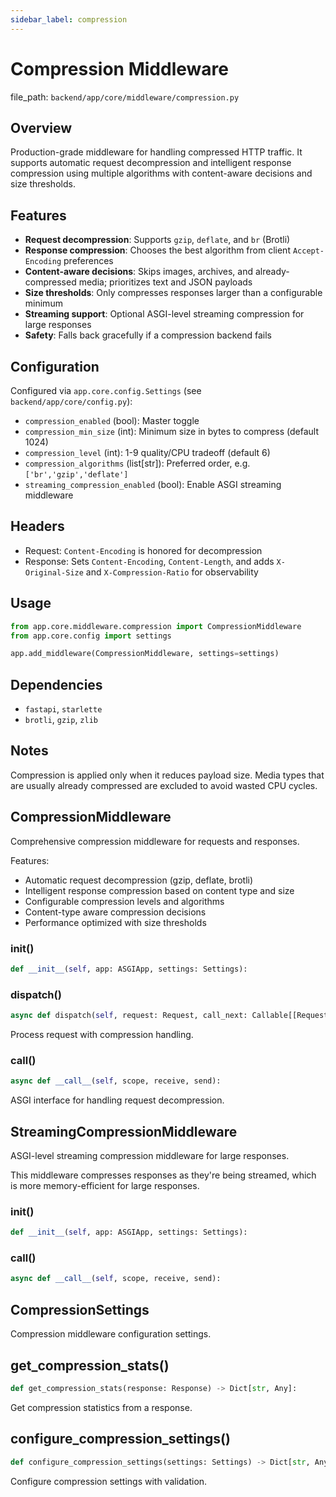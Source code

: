 ```yaml
---
sidebar_label: compression
---
```


# Compression Middleware

  file_path: `backend/app/core/middleware/compression.py`

## Overview

Production-grade middleware for handling compressed HTTP traffic. It supports
automatic request decompression and intelligent response compression using
multiple algorithms with content-aware decisions and size thresholds.

## Features

- **Request decompression**: Supports `gzip`, `deflate`, and `br` (Brotli)
- **Response compression**: Chooses the best algorithm from client
  `Accept-Encoding` preferences
- **Content-aware decisions**: Skips images, archives, and already-compressed
  media; prioritizes text and JSON payloads
- **Size thresholds**: Only compresses responses larger than a configurable
  minimum
- **Streaming support**: Optional ASGI-level streaming compression for large
  responses
- **Safety**: Falls back gracefully if a compression backend fails

## Configuration

Configured via `app.core.config.Settings` (see `backend/app/core/config.py`):

- `compression_enabled` (bool): Master toggle
- `compression_min_size` (int): Minimum size in bytes to compress (default 1024)
- `compression_level` (int): 1-9 quality/CPU tradeoff (default 6)
- `compression_algorithms` (list[str]): Preferred order, e.g. `['br','gzip','deflate']`
- `streaming_compression_enabled` (bool): Enable ASGI streaming middleware

## Headers

- Request: `Content-Encoding` is honored for decompression
- Response: Sets `Content-Encoding`, `Content-Length`, and adds
  `X-Original-Size` and `X-Compression-Ratio` for observability

## Usage

```python
from app.core.middleware.compression import CompressionMiddleware
from app.core.config import settings

app.add_middleware(CompressionMiddleware, settings=settings)
```

## Dependencies

- `fastapi`, `starlette`
- `brotli`, `gzip`, `zlib`

## Notes

Compression is applied only when it reduces payload size. Media types that are
usually already compressed are excluded to avoid wasted CPU cycles.

## CompressionMiddleware

Comprehensive compression middleware for requests and responses.

Features:
- Automatic request decompression (gzip, deflate, brotli)
- Intelligent response compression based on content type and size
- Configurable compression levels and algorithms
- Content-type aware compression decisions
- Performance optimized with size thresholds

### __init__()

```python
def __init__(self, app: ASGIApp, settings: Settings):
```

### dispatch()

```python
async def dispatch(self, request: Request, call_next: Callable[[Request], Any]) -> Response:
```

Process request with compression handling.

### __call__()

```python
async def __call__(self, scope, receive, send):
```

ASGI interface for handling request decompression.

## StreamingCompressionMiddleware

ASGI-level streaming compression middleware for large responses.

This middleware compresses responses as they're being streamed,
which is more memory-efficient for large responses.

### __init__()

```python
def __init__(self, app: ASGIApp, settings: Settings):
```

### __call__()

```python
async def __call__(self, scope, receive, send):
```

## CompressionSettings

Compression middleware configuration settings.

## get_compression_stats()

```python
def get_compression_stats(response: Response) -> Dict[str, Any]:
```

Get compression statistics from a response.

## configure_compression_settings()

```python
def configure_compression_settings(settings: Settings) -> Dict[str, Any]:
```

Configure compression settings with validation.
